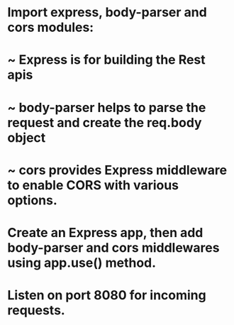 # Import express, body-parser and cors modules:
#  ~ Express is for building the Rest apis
#  ~ body-parser helps to parse the request and create the req.body object
#  ~ cors provides Express middleware to enable CORS with various options.

# Create an Express app, then add body-parser and cors middlewares using app.use() method.

# Listen on port 8080 for incoming requests.
